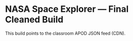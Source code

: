 ﻿# NASA Space Explorer — Final Cleaned Build
This build points to the classroom APOD JSON feed (CDN).
